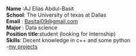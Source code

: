 **Name** :AJ Elias Abdul-Basit  
 **School**: The University of texas at Dallas  
 **Email** : Basitaj09@gmail.com  
 **Major** : Data science  
 **Position title**:student (looking for Internship)  
 **Skills**: Decent knowledge in c++ and some python  
 -[my projects](./projects)
